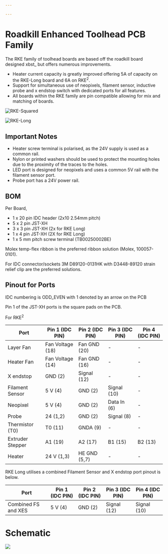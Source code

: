 ```yaml
---

---
```


# Roadkill Enhanced Toolhead PCB Family

The RKE family of toolhead boards are based off the roadkill board designed xbst_ but offers numerous improvements.

* Heater current capacity is greatly improved offering 5A of capacity on the RKE-Long board and 6A on RKE<sup>2</sup>. 
* Support for simultaneous use of neopixels, filament sensor, inductive probe and x endstop switch with dedicated ports for all features.
* All boards within the RKE family are pin compatible allowing for mix and matching of boards.

![RKE-Squared](Images\RKE2.jpg)

![RKE-Long](Images\RKE-Long.jpg)

 

## Important Notes

* Heater screw terminal is polarised, as the 24V supply is used as a common rail.
* Nylon or printed washers should be used to protect the mounting holes due to the proximity of the traces to the holes.
* LED port is designed for neopixels and uses a common 5V rail with the filament sensor port.
* Probe port has a 24V power rail.

## BOM

Per Board,

* 1 x 20 pin IDC header (2x10 2.54mm pitch)
* 5 x 2 pin JST-XH
* 3 x 3 pin JST-XH (2x for RKE Long)
* 1 x 4 pin JST-XH (2X for RKE Long)
* 1 x 5 mm pitch screw terminal (TB00250002BE)

Molex temp-flex ribbon is the preferred ribbon solution (Molex, 100057-0101).

For IDC connector/sockets 3M D89120-0131HK with D3448-89120 strain relief clip are the preferred solutions.

## Pinout for Ports

IDC numbering is ODD_EVEN with 1 denoted by an arrow on the PCB

Pin 1 of the JST-XH ports is the square pads on the PCB.

For RKE<sup>2</sup>

| Port             | Pin 1 (IDC PIN)  | Pin 2  (IDC PIN) | Pin 3  (IDC PIN) | Pin 4 (IDC PIN) |
| ---------------- | ---------------- | ---------------- | ---------------- | --------------- |
| Layer Fan        | Fan Voltage (18) | Fan GND (20)     | -                | -               |
| Heater Fan       | Fan Voltage (14) | Fan GND (16)     | -                | -               |
| X endstop        | GND (2)          | Signal (12)      | -                | -               |
| Filament Sensor  | 5 V (4)          | GND (2)          | Signal (10)      | -               |
| Neopixel         | 5 V (4)          | GND (2)          | Data In (6)      | -               |
| Probe            | 24 (1,2)         | GND (2)          | Signal (8)       | -               |
| Thermistor (T0)  | T0 (11)          | GNDA (9)         | -                | -               |
| Extruder Stepper | A1 (19)          | A2 (17)          | B1 (15)          | B2 (13)         |
| Heater           | 24 V (1,3)       | HE GND (5,7)     | -                | -               |

RKE Long utilises a combined Filament Sensor and X endstop port pinout is below.

| Port                | Pin 1 (IDC PIN) | Pin 2  (IDC PIN) | Pin 3  (IDC PIN) | Pin 4 (IDC PIN) |
| ------------------- | --------------- | ---------------- | ---------------- | --------------- |
| Combined FS and XES | 5 V (4)         | GND (2)          | Signal (12)      | Signal (10)     |

# Schematic

![](Images\Schematic.png)
